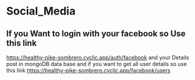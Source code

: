 # Social_Media
## If you Want to login with your facebook so Use this link
https://healthy-pike-sombrero.cyclic.app/auth/facebook
and your Details post in mongoDB data base and if you want to get all user details so use this link
https://healthy-pike-sombrero.cyclic.app/facebook/users
